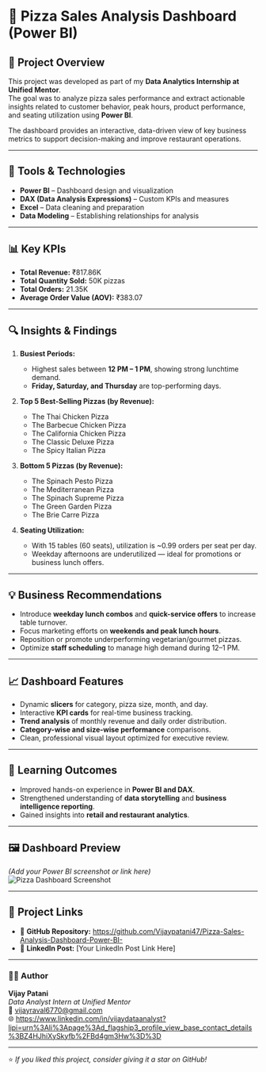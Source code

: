 # 🍕 Pizza Sales Analysis Dashboard (Power BI)

## 📘 Project Overview
This project was developed as part of my **Data Analytics Internship at Unified Mentor**.  
The goal was to analyze pizza sales performance and extract actionable insights related to customer behavior, peak hours, product performance, and seating utilization using **Power BI**.

The dashboard provides an interactive, data-driven view of key business metrics to support decision-making and improve restaurant operations.

---

## 🧩 Tools & Technologies
- **Power BI** – Dashboard design and visualization  
- **DAX (Data Analysis Expressions)** – Custom KPIs and measures  
- **Excel** – Data cleaning and preparation  
- **Data Modeling** – Establishing relationships for analysis  

---

## 📊 Key KPIs
- **Total Revenue:** ₹817.86K  
- **Total Quantity Sold:** 50K pizzas  
- **Total Orders:** 21.35K  
- **Average Order Value (AOV):** ₹383.07  

---

## 🔍 Insights & Findings
1. **Busiest Periods:**  
   - Highest sales between **12 PM – 1 PM**, showing strong lunchtime demand.  
   - **Friday, Saturday, and Thursday** are top-performing days.  

2. **Top 5 Best-Selling Pizzas (by Revenue):**
   - The Thai Chicken Pizza  
   - The Barbecue Chicken Pizza  
   - The California Chicken Pizza  
   - The Classic Deluxe Pizza  
   - The Spicy Italian Pizza  

3. **Bottom 5 Pizzas (by Revenue):**
   - The Spinach Pesto Pizza  
   - The Mediterranean Pizza  
   - The Spinach Supreme Pizza  
   - The Green Garden Pizza  
   - The Brie Carre Pizza  

4. **Seating Utilization:**  
   - With 15 tables (60 seats), utilization is ~0.99 orders per seat per day.  
   - Weekday afternoons are underutilized — ideal for promotions or business lunch offers.  

---

## 💡 Business Recommendations
- Introduce **weekday lunch combos** and **quick-service offers** to increase table turnover.  
- Focus marketing efforts on **weekends and peak lunch hours**.  
- Reposition or promote underperforming vegetarian/gourmet pizzas.  
- Optimize **staff scheduling** to manage high demand during 12–1 PM.

---

## 📈 Dashboard Features
- Dynamic **slicers** for category, pizza size, month, and day.  
- Interactive **KPI cards** for real-time business tracking.  
- **Trend analysis** of monthly revenue and daily order distribution.  
- **Category-wise and size-wise performance** comparisons.  
- Clean, professional visual layout optimized for executive review.  

---

## 🧠 Learning Outcomes
- Improved hands-on experience in **Power BI and DAX**.  
- Strengthened understanding of **data storytelling** and **business intelligence reporting**.  
- Gained insights into **retail and restaurant analytics**.  

---

## 🖼️ Dashboard Preview
*(Add your Power BI screenshot or link here)*  
![Pizza Dashboard Screenshot](link-to-your-image)

---

## 🔗 Project Links
- 📂 **GitHub Repository:** https://github.com/Vijaypatani47/Pizza-Sales-Analysis-Dashboard-Power-BI-  
- 💼 **LinkedIn Post:** [Your LinkedIn Post Link Here]  

---

### 👨‍💻 Author
**Vijay Patani**  
_Data Analyst Intern at Unified Mentor_  
📧 vijayraval6770@gmail.com  
🌐 https://www.linkedin.com/in/vijaydataanalyst?lipi=urn%3Ali%3Apage%3Ad_flagship3_profile_view_base_contact_details%3BZ4HJhiXySkyfb%2FBd4gm3Hw%3D%3D

---

⭐ *If you liked this project, consider giving it a star on GitHub!*
